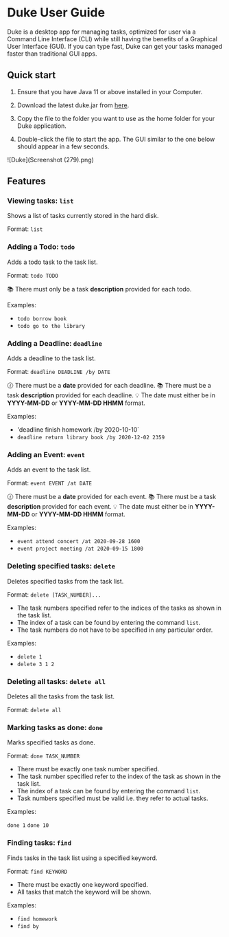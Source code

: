 # Duke User Guide

Duke is a desktop app for managing tasks, optimized for user via a Command
Line Interface (CLI) while still having the benefits of a Graphical User
Interface (GUI). If you can type fast, Duke can get your tasks managed faster
than traditional GUI apps.

## Quick start
1. Ensure that you have Java 11 or above installed in your Computer.

2. Download the latest duke.jar from [here](https://github.com/CalistaIo/ip).

3. Copy the file to the folder you want to use as the home folder for your Duke application.

4. Double-click the file to start the app. The GUI similar to the one below should appear
in a few seconds.

![Duke](Screenshot (279).png)

## Features

### Viewing tasks: `list`

Shows a list of tasks currently stored in the hard disk.

Format: `list`

### Adding a Todo: `todo`

Adds a todo task to the task list.

Format: `todo TODO`

:books: There must only be a task **description** provided for each todo.

Examples:

* `todo borrow book`
* `todo go to the library`

### Adding a Deadline: `deadline`

Adds a deadline to the task list.

Format: `deadline DEADLINE /by DATE`

:clock130: There must be a **date** provided for each deadline.
:books: There must be a task **description** provided for each deadline.
:bulb: The date must either be in **YYYY-MM-DD** or **YYYY-MM-DD HHMM** format.

Examples:

* 'deadline finish homework /by 2020-10-10`
* `deadline return library book /by 2020-12-02 2359`

### Adding an Event: `event`

Adds an event to the task list.

Format: `event EVENT /at DATE`

:clock130: There must be a **date** provided for each event.
:books: There must be a task **description** provided for each event.
:bulb: The date must either be in **YYYY-MM-DD** or **YYYY-MM-DD HHMM** format.


Examples:

* `event attend concert /at 2020-09-28 1600`
* `event project meeting /at 2020-09-15 1800`

### Deleting specified tasks: `delete`

Deletes specified tasks from the task list.

Format: `delete [TASK_NUMBER]...`

* The task numbers specified refer to the indices of the tasks as shown in the task list.
* The index of a task can be found by entering the command `list`.
* The task numbers do not have to be specified in any particular order.

Examples:

* `delete 1`
* `delete 3 1 2`

### Deleting all tasks: `delete all`

Deletes all the tasks from the task list.

Format: `delete all`

### Marking tasks as done: `done`

Marks specified tasks as done.

Format: `done TASK_NUMBER`

* There must be exactly one task number specified.
* The task number specified refer to the index of the task as shown in the task list.
* The index of a task can be found by entering the command `list`.
* Task numbers specified must be valid i.e. they refer to actual tasks.

Examples:

`done 1`
`done 10`

### Finding tasks: `find`

Finds tasks in the task list using a specified keyword.

Format: `find KEYWORD`

* There must be exactly one keyword specified.
* All tasks that match the keyword will be shown.

Examples:

* `find homework`
* `find by`








